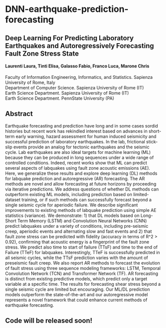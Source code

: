 # DNN-earthquake-prediction-forecasting

## Deep Learning For Predicting Laboratory Earthquakes and Autoregressively Forecasting Fault Zone Stress State 

#### Laurenti Laura, Tinti Elisa, Galasso Fabio, Franco Luca, Marone Chris
Faculty of Information Engineering, Informatics, and Statistics. Sapienza University of Rome, Italy <br/>
Department of Computer Science. Sapienza University of Rome (IT) <br/>
Earth Science Department. Sapienza University of Rome (IT) <br/>
Earth Science Department. PennState University (PA) <br/>

## Abstract

Earthquake forecasting and prediction have long and in some cases sordid histories but recent work has rekindled interest based on advances in short-term early warning, hazard assessment for human induced seismicity and successful prediction of laboratory earthquakes. 
In the lab, frictional stick-slip events provide an analog for  tectonic earthquakes and the seismic cycle.
Lab earthquakes are also ideal targets for machine learning (ML) because they can be produced in long sequences under a wide range of controlled conditions. Indeed, recent works show that ML can predict several aspects of labquakes using fault zone acoustic emissions (AE). 
Here, we generalize these results and explore deep learning (DL) methods for labquake prediction and autoregressive (AR) forecasting. The AR methods are novel and allow forecasting at future horizons by proceeding via iterative predictions.
We address questions of whether DL methods can outperform existing ML models, including prediction based on limited-dataset training, or if such methods can successfully forecast beyond a single seismic cycle for aperiodic failure. We describe significant improvements to existing methods of labquake prediction using simple AE statistics (variance).
We demonstrate: 1) that DL models based on Long-Short Term Memory (LSTM) and Convolution Neural Networks (CNN) predict labquakes under a variety of conditions, including pre-seismic creep, aperiodic events and alternating slow and fast events and 2) that fault zone stress can be predicted with fidelity (accuracy in terms of R^2 > 0.92), confirming that acoustic energy is a fingerprint of the fault zone stress. We predict also time to start of failure (TTsF) and time to the end of Failure (TTeF) for labquakes. Interestingly, TTeF is successfully predicted in all seismic cycles, while the TTsF prediction varies with the amount of preseismic fault creep. 
We also report AR methods to forecast the evolution of fault stress using three sequence modeling frameworks: LSTM, Temporal Convolution Network (TCN) and Transformer Network (TF). AR forecasting is distinct from existing predictive models, which predict only a target variable at a specific time. The results for forecasting shear stress beyond a single seismic cycle are limited but encouraging.
Our ML/DL prediction models outperform the state-of-the-art and our autoregressive model represents a novel framework that could enhance current methods of earthquake forecasting.



## Code will be released soon!

